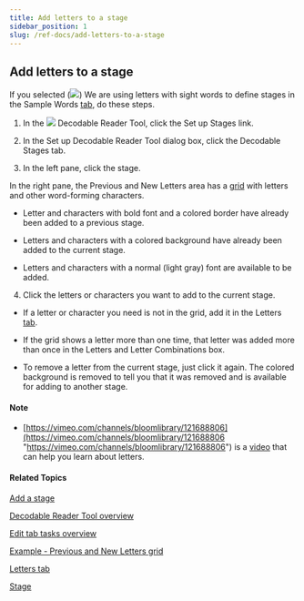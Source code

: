 ```yaml
---
title: Add letters to a stage
sidebar_position: 1
slug: /ref-docs/add-letters-to-a-stage
---
```


## Add letters to a stage

If you selected (![](/ref-docs-assets/images/SelectedRadioButton.png)) We are using letters with sight words to define stages in the Sample Words [tab](Words_tab.md), do these steps.

1.  In the ![](/ref-docs-assets/images/Tasks/Edit_tasks/Decodable_Reader_Tool/Decodable_Reader_Tool_icon.png) Decodable Reader Tool, click the Set up Stages link.
    
2.  In the Set up Decodable Reader Tool dialog box, click the Decodable Stages tab.
    
3.  In the left pane, click the stage.
    

In the right pane, the Previous and New Letters area has a [grid](Example_Previous_and_New_Letters_grid.md) with letters and other word-forming characters.

-   Letter and characters with bold font and a colored border have already been added to a previous stage.
    
-   Letters and characters with a colored background have already been added to the current stage.
    
-   Letters and characters with a normal (light gray) font are available to be added.
    

4.  Click the letters or characters you want to add to the current stage.
    

-   If a letter or character you need is not in the grid, add it in the Letters [tab](Letters_tab.md).
    
-   If the grid shows a letter more than one time, that letter was added more than once in the Letters and Letter Combinations box.
    
-   To remove a letter from the current stage, just click it again. The colored background is removed to tell you that it was removed and is available for adding to another stage.
    

#### Note

-   [https://vimeo.com/channels/bloomlibrary/121688806](https://vimeo.com/channels/bloomlibrary/121688806 "https://vimeo.com/channels/bloomlibrary/121688806") is a [video](../../../FAQ/Instructional_Videos.md) that can help you learn about letters.
    

#### Related Topics

[Add a stage](Decodable_Stages_tab.md)

[Decodable Reader Tool overview](Decodable_Reader_Tool_overview.md)

[Edit tab tasks overview](../Edit_tasks_overview.md)

[Example - Previous and New Letters grid](Example_Previous_and_New_Letters_grid.md)

[Letters tab](Letters_tab.md)

[Stage](../../../Concepts/Stage.md)